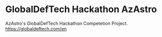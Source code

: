 # GlobalDefTech Hackathon AzAstro
AzAstro's GlobalDefTech Hackathon Competetion Project. https://globaldeftech.com/en
